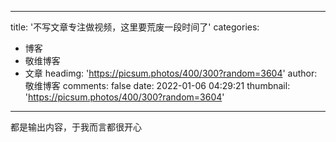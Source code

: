 
---
title: '不写文章专注做视频，这里要荒废一段时间了'
categories: 
 - 博客
 - 敬维博客
 - 文章
headimg: 'https://picsum.photos/400/300?random=3604'
author: 敬维博客
comments: false
date: 2022-01-06 04:29:21
thumbnail: 'https://picsum.photos/400/300?random=3604'
---

<div>   
都是输出内容，于我而言都很开心  
</div>
            
